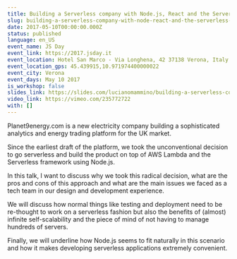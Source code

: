 ```yaml
---
title: Building a Serverless company with Node.js, React and the Serverless Framework
slug: building-a-serverless-company-with-node-react-and-the-serverless-framework-jsday
date: 2017-05-10T00:00:00.000Z
status: published
language: en_US
event_name: JS Day
event_link: https://2017.jsday.it
event_location: Hotel San Marco - Via Longhena, 42 37138 Verona, Italy
event_location_gps: 45.439915,10.971974400000022
event_city: Verona
event_days: May 10 2017
is_workshop: false
slides_link: https://slides.com/lucianomammino/building-a-serverless-company-with-node-react-and-the-serverless-framework-jsday-2017
video_link: https://vimeo.com/235772722
with: []
---
```


Planet9energy.com is a new electricity company building a sophisticated analytics and energy trading platform for the UK market.

Since the earliest draft of the platform, we took the unconventional decision to go serverless and build the product on top of AWS Lambda and the Serverless framework using Node.js.

In this talk, I want to discuss why we took this radical decision, what are the pros and cons of this approach and what are the main issues we faced as a tech team in our design and development experience.

We will discuss how normal things like testing and deployment need to be re-thought to work on a serverless fashion but also the benefits of (almost) infinite self-scalability and the piece of mind of not having to manage hundreds of servers.

Finally, we will underline how Node.js seems to fit naturally in this scenario and how it makes developing serverless applications extremely convenient.
